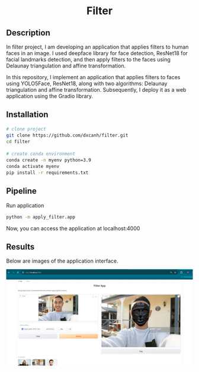 <div align="center">

# Filter

</div>

## Description

In filter project, I am developing an application that applies filters to human faces in an image. I used deepface library for face detection, ResNet18 for facial landmarks detection, and then apply filters to the faces using Delaunay triangulation and affine transformation.

In this repository, I implement an application that applies filters to faces using YOLO5Face, ResNet18, along with two algorithms: Delaunay triangulation and affine transformation. Subsequently, I deploy it as a web application using the Gradio library.

## Installation

```bash
# clone project
git clone https://github.com/dxcanh/filter.git
cd filter

# create conda environment
conda create -n myenv python=3.9
conda activate myenv
pip install -r requirements.txt

```

## Pipeline
    
Run application
    
```bash
python -m apply_filter.app
```

Now, you can access the application at localhost:4000
    
## Results

Below are images of the application interface.

![demo](demo/demo.png)